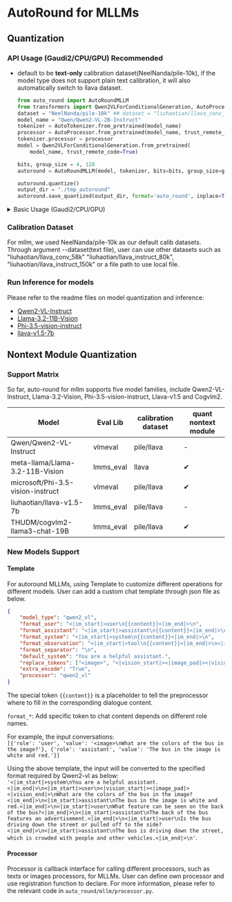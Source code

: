 # AutoRound for MLLMs

## Quantization

### API Usage (Gaudi2/CPU/GPU) Recommended

- default to be **text-only** calibration dataset(NeelNanda/pile-10k), if the model type does not support plain text calibration, it will also automatically switch to llava dataset.

    ```python
    from auto_round import AutoRoundMLLM
    from transformers import Qwen2VLForConditionalGeneration, AutoProcessor, AutoTokenizer
    dataset = "NeelNanda/pile-10k" ## dataset = "liuhaotian/llava_conv_58k"
    model_name = "Qwen/Qwen2-VL-2B-Instruct"
    tokenizer = AutoTokenizer.from_pretrained(model_name)
    processor = AutoProcessor.from_pretrained(model_name, trust_remote_code=trust_remote_code)
    tokenizer.processor = processor
    model = Qwen2VLForConditionalGeneration.from_pretrained(
        model_name, trust_remote_code=True)

    bits, group_size = 4, 128
    autoround = AutoRoundMLLM(model, tokenizer, bits=bits, group_size=group_size, dataset=dataset)

    autoround.quantize()
    output_dir = "./tmp_autoround"
    autoround.save_quantized(output_dir, format='auto_round', inplace=True)
    ```

<details>
<summary>Basic Usage (Gaudi2/CPU/GPU)</summary>
A user guide detailing the full list of supported arguments is provided by calling ```auto-round-mllm -h``` on the terminal. Alternatively, you can use ```auto_round_mllm``` instead of ```auto-round-mllm```. Set the format you want in `format` and
multiple formats exporting has been supported.

```bash
# experimental feature, default hyperparameters may be changed later
auto—round-mllm \
    --model Qwen/Qwen2-VL-2B-Instruct \
    --bits 4 \
    --group_size 128 \
    --format "auto_round" \
    --output_dir ./tmp_autoround
```

- `dataset`: the dataset for quantization training. current support NeelNanda/pile-10k,llava_conv_58k,llava_instruct_80k. It can be a custom one. Default is NeelNanda/pile-10k(text-only calibration). If the model's type(e.g. Llama3.2-vision) does not support plain text calibration, it will automatically switch to llava dataset and adjust the hyperparameters.

- `quant_nontext_module`: whether to quantize non-text module, e.g. vision component. 

- `extra_data_dir`:dataset dir for storing images/audio/videos, default to None. Can be a dir path or multiple dir path with format as 'image=path_to_image,video=path_to_video,audio=path_to_audio' By default, it will search in the relative path, and if not find, will automatic download.

</details>


### Calibration Dataset
For mllm, we used NeelNanda/pile-10k as our default calib datasets. Through argument --dataset(text file), user can use other datasets such as "liuhaotian/llava_conv_58k" "liuhaotian/llava_instruct_80k", "liuhaotian/llava_instruct_150k" or a file path to use local file.


### Run Inference for models
Please refer to the readme files on model quantization and inference:

- [Qwen2-VL-Instruct](./docs/Qwen2-VL-7B-Instruct_sym.md)
- [Llama-3.2-11B-Vision](./docs/Llama-3.2-11B-Vision-Instruct_sym.md) 
- [Phi-3.5-vision-instruct](./docs/Phi-3.5-vision-instruct_sym.md)
- [llava-v1.5-7b](./docs/llava-v1.5-7b_sym.md)



## Nontext Module Quantization

### Support Matrix

So far, auto-round for mllm supports five model families, include Qwen2-VL-Instruct, Llama-3.2-Vision, Phi-3.5-vision-instruct, Llava-v1.5 and Cogvlm2.

|Model          |Eval Lib   |calibration dataset|quant nontext module|
|---------------|-----------|-------------------|--------------------|
|Qwen/Qwen2-VL-Instruct            |vlmeval    |pile/llava         |-                   |
|meta-llama/Llama-3.2-11B-Vision   |lmms_eval  |llava              |✔                   |
|microsoft/Phi-3.5-vision-instruct |vlmeval    |pile/llava         |✔                   |
|liuhaotian/llava-v1.5-7b          |lmms_eval  |pile/llava         |-                   |
|THUDM/cogvlm2-llama3-chat-19B     |lmms_eval  |pile/llava         |✔                   |



### New Models Support
#### Template
For autoround MLLMs, using Template to customize different operations for different models. User can add a custom chat template through json file as below.
```json
{
    "model_type": "qwen2_vl",
    "format_user": "<|im_start|>user\n{{content}}<|im_end|>\n",
    "format_assistant": "<|im_start|>assistant\n{{content}}<|im_end|>\n",
    "format_system": "<|im_start|>system\n{{content}}<|im_end|>\n",
    "format_observation": "<|im_start|>tool\n{{content}}<|im_end|>\n<|im_start|>assistant\n",
    "format_separator": "\n",
    "default_system": "You are a helpful assistant.",
    "replace_tokens": ["<image>", "<|vision_start|><|image_pad|><|vision_end|>"],
    "extra_encode": "True",
    "processor": "qwen2_vl" 
}
```
The special token ```{{content}}``` is a placeholder to tell the preprocessor where to fill in the corresponding dialogue content.

```format_*```: Add specific token to chat content depends on different role names.

For example, the input conversations:<br>
 ```[{'role': 'user', 'value': '<image>\nWhat are the colors of the bus in the image?'}, {'role': 'assistant', 'value': 'The bus in the image is white and red.'}]```

Using the above template, the input will be converted to the specified format required by Qwen2-vl as below: <br>
 ```'<|im_start|>system\nYou are a helpful assistant.<|im_end|>\n<|im_start|>user\n<|vision_start|><|image_pad|><|vision_end|>\nWhat are the colors of the bus in the image?<|im_end|>\n<|im_start|>assistant\nThe bus in the image is white and red.<|im_end|>\n<|im_start|>user\nWhat feature can be seen on the back of the bus?<|im_end|>\n<|im_start|>assistant\nThe back of the bus features an advertisement.<|im_end|>\n<|im_start|>user\nIs the bus driving down the street or pulled off to the side?<|im_end|>\n<|im_start|>assistant\nThe bus is driving down the street, which is crowded with people and other vehicles.<|im_end|>\n'```.

#### Processor
Processor is callback interface for calling different processors, such as texts or images processors, for MLLMs. User can define own processor and use registration function to declare. For more information, please refer to the relevant code in ```auto_round/mllm/processor.py```.



